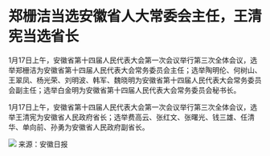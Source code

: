 # 郑栅洁当选安徽省人大常委会主任，王清宪当选省长

1月17日上午，安徽省第十四届人民代表大会第一次会议举行第三次全体会议，选举郑栅洁为安徽省第十四届人民代表大会常务委员会主任；选举陶明伦、何树山、王翠凤、杨光荣、刘明波、韩军、魏晓明为安徽省第十四届人民代表大会常务委员会副主任；选举白金明为安徽省第十四届人民代表大会常务委员会秘书长。

1月17日上午，安徽省第十四届人民代表大会第一次会议举行第三次全体会议，选举王清宪为安徽省人民政府省长；选举费高云、张红文、张曙光、钱三雄、任清华、单向前、孙勇为安徽省人民政府副省长。

![](https://inews.gtimg.com/newsapp_bt/0/15085263864/1000)
来源：安徽日报

